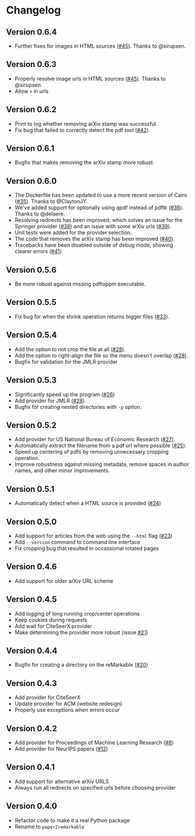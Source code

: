 # Changelog

## Version 0.6.4

* Further fixes for images in HTML sources 
  ([#45](https://github.com/GjjvdBurg/paper2remarkable/issues/45)). Thanks to 
  @sirupsen.

## Version 0.6.3

* Properly resolve image urls in HTML sources 
  ([#45](https://github.com/GjjvdBurg/paper2remarkable/issues/45)). Thanks to 
  @sirupsen.
* Allow ``+`` in urls

## Version 0.6.2

* Print to log whether removing arXiv stamp was successful.
* Fix bug that failed to correctly detect the pdf tool 
  ([#42](https://github.com/GjjvdBurg/paper2remarkable/issues/42)).

## Version 0.6.1

* Bugfix that makes removing the arXiv stamp more robust.

## Version 0.6.0

* The Dockerfile has been updated to use a more recent version of Cairo
  ([#35](https://github.com/GjjvdBurg/paper2remarkable/issues/35)). Thanks to 
  @ClaytonJY.
* We've added support for optionally using qpdf instead of pdftk
  ([#36](https://github.com/GjjvdBurg/paper2remarkable/pull/36)). Thanks to 
  @delaere.
* Resolving redirects has been improved, which solves an issue for the 
  Springer provider 
  ([#38](https://github.com/GjjvdBurg/paper2remarkable/pull/38)) and an issue 
  with some arXiv urls 
  ([#39](https://github.com/GjjvdBurg/paper2remarkable/pull/39)).
* Unit tests were added for the provider selection.
* The code that removes the arXiv stamp has been improved 
  ([#40](https://github.com/GjjvdBurg/paper2remarkable/pull/40)).
* Tracebacks have been disabled outside of debug mode, showing clearer errors 
  ([#41](https://github.com/GjjvdBurg/paper2remarkable/pull/41)).

## Version 0.5.6

* Be more robust against missing pdftoppm executable.

## Version 0.5.5

* Fix bug for when the shrink operation returns bigger files 
  ([#33](https://github.com/GjjvdBurg/paper2remarkable/issues/33)).

## Version 0.5.4

* Add the option to not crop the file at all
  ([#28](https://github.com/GjjvdBurg/paper2remarkable/pull/30)).
* Add the option to right-align the file so the menu doesn't overlap
  ([#28](https://github.com/GjjvdBurg/paper2remarkable/pull/31)).
* Bugfix for validation for the JMLR provider

## Version 0.5.3

* Significantly speed up the program 
  ([#26](https://github.com/GjjvdBurg/paper2remarkable/issues/26))
* Add provider for JMLR 
  ([#28](https://github.com/GjjvdBurg/paper2remarkable/pull/28)).
* Bugfix for creating nested directories with ``-p`` option.

## Version 0.5.2

* Add provider for US National Bureau of Economic Research
  ([#27](https://github.com/GjjvdBurg/paper2remarkable/pull/27)).
* Automatically extract the filename from a pdf url where possible 
  ([#25](https://github.com/GjjvdBurg/paper2remarkable/issues/25)).
* Speed up centering of pdfs by removing unnecessary cropping operation.
* Improve robustness against missing metadata, remove spaces in author names, 
  and other minor improvements.

## Version 0.5.1

* Automatically detect when a HTML source is provided 
  ([#24](https://github.com/GjjvdBurg/paper2remarkable/pull/24))

## Version 0.5.0

* Add support for articles from the web using the ``--html`` flag 
  ([#23](https://github.com/GjjvdBurg/paper2remarkable/pull/23))
* Add ``--version`` command to command line interface
* Fix cropping bug that resulted in occassional rotated pages

## Version 0.4.6

* Add support for older arXiv URL scheme

## Version 0.4.5

* Add logging of long running crop/center operations
* Keep cookies during requests
* Add wait for CiteSeerX provider
* Make determining the provider more robust (issue 
  [#21](https://github.com/GjjvdBurg/paper2remarkable/issues/21))

## Version 0.4.4

* Bugfix for creating a directory on the reMarkable 
  ([#20](https://github.com/GjjvdBurg/paper2remarkable/issues/20))

## Version 0.4.3

* Add provider for CiteSeerX
* Update provider for ACM (website redesign)
* Properly use exceptions when errors occur

## Version 0.4.2

* Add provider for Proceedings of Machine Learning Research 
  ([#8](https://github.com/GjjvdBurg/paper2remarkable/issues/8))
* Add provider for NeurIPS papers 
  ([#12](https://github.com/GjjvdBurg/paper2remarkable/issues/12))

## Version 0.4.1

* Add support for alternative arXiv URLS
* Always run all redirects on specified urls before choosing provider

## Version 0.4.0

* Refactor code to make it a real Python package
* Rename to ``paper2remarkable``
